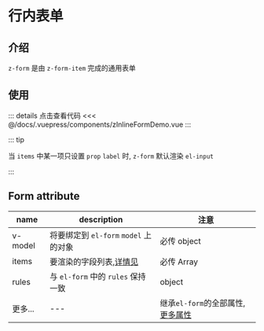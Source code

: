 # 行内表单

## 介绍

`z-form` 是由 `z-form-item` 完成的通用表单

## 使用


<ClientOnly><zInlineFormDemo/></ClientOnly>

::: details 点击查看代码
<<< @/docs/.vuepress/components/zInlineFormDemo.vue
:::

::: tip

当 `items` 中某一项只设置 ` prop ` `label` 时, `z-form` 默认渲染 `el-input` 

:::



## Form attribute

| name    | description                                                  | 注意                                                         |
| ------- | ------------------------------------------------------------ | ------------------------------------------------------------ |
| v-model | 将要绑定到 `el-form` `model` 上的对象                        | 必传 object                                                  |
| items   | 要渲染的字段列表,[详情见](/zh/comps/form-item.html#属性介绍) | 必传 Array                                                   |
| rules   | 与 `el-form` 中的 ` rules ` 保持一致                         | object                                                       |
| 更多... | ---                                                          | 继承`el-form`的全部属性, [更多属性](https://element.eleme.cn/#/zh-CN/component/form#form-attributes) |

